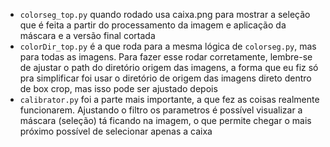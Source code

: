 - `colorseg_top.py` quando rodado usa caixa.png para mostrar a seleção que é feita a partir do processamento da imagem e aplicação da máscara e a versão final cortada
- `colorDir_top.py` é a que roda para a mesma lógica de `colorseg.py`, mas para todas as imagens. Para fazer esse rodar corretamente, lembre-se de ajustar o path do diretório origem das imagens, a forma que eu fiz só pra simplificar foi usar o diretório de origem das imagens direto dentro de box crop, mas isso pode ser ajustado depois
- `calibrator.py` foi a parte mais importante, a que fez as coisas realmente funcionarem. Ajustando o filtro os parametros é possível visualizar a máscara (seleção) tá ficando na imagem, o que permite chegar o mais próximo possível de selecionar apenas a caixa